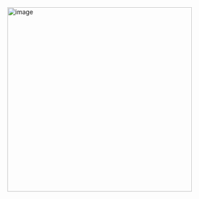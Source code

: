 <img width="418" alt="image" src="https://user-images.githubusercontent.com/117038006/217740391-7e5c1a81-c512-4875-8924-e96da4283c19.png">
